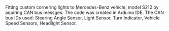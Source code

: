 Fitting custom cornering lights to Mercedes-Benz vehicle, model S212 by aquiring CAN bus messges.
The code was created in Arduino IDE.
The CAN bus IDs used: Steering Angle Sensor, Light Sensor, Turn Indicator, Vehicle Speed Sensors, Headlight Sensor.
